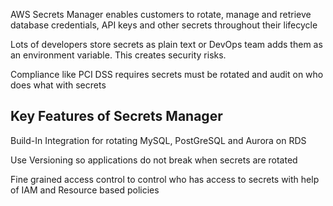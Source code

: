 AWS Secrets Manager enables customers to rotate, manage and retrieve database credentials, API keys and other secrets throughout their lifecycle 
 
 
Lots of developers store secrets as plain text or DevOps team adds them as an environment variable. This creates security risks.
 
 
Compliance like PCI DSS requires secrets must be rotated and audit on who does what with secrets

## Key Features of Secrets Manager
Build-In Integration for rotating MySQL, PostGreSQL and Aurora on RDS
 
 
Use Versioning so applications do not break when secrets are rotated
 
 
Fine grained access control to control who has access to secrets with help of IAM and Resource based policies
